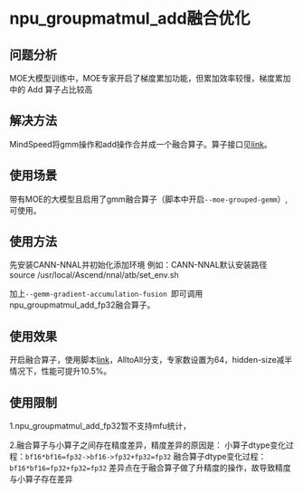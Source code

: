 # npu_groupmatmul_add融合优化

## 问题分析
MOE大模型训练中，MOE专家开启了梯度累加功能，但累加效率较慢，梯度累加中的 Add 算子占比较高

## 解决方法
MindSpeed将gmm操作和add操作合并成一个融合算子。算子接口见[link](../ops/npu_groupmatmul_add.md)。

## 使用场景
带有MOE的大模型且启用了gmm融合算子（脚本中开启`--moe-grouped-gemm`）, 可使用。

## 使用方法
先安装CANN-NNAL并初始化添加环境
例如：CANN-NNAL默认安装路径
source /usr/local/Ascend/nnal/atb/set_env.sh 

加上`--gemm-gradient-accumulation-fusion `即可调用npu_groupmatmul_add_fp32融合算子。

## 使用效果 
开启融合算子，使用脚本[link](../../tests_extend/system_tests/gpt/pretrain_gpt_megatron_moe_8k.sh)，AlltoAll分支，专家数设置为64，hidden-size减半情况下，性能可提升10.5%。

## 使用限制
1.npu_groupmatmul_add_fp32暂不支持mfu统计，

2.融合算子与小算子之间存在精度差异，精度差异的原因是：
小算子dtype变化过程：`bf16*bf16=fp32->bf16->fp32+fp32=fp32`
融合算子dtype变化过程：`bf16*bf16=fp32+fp32=fp32`
差异点在于融合算子做了升精度的操作，故导致精度与小算子存在差异